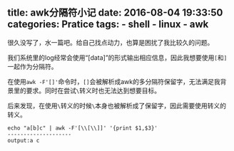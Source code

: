 title: awk分隔符小记
date: 2016-08-04 19:33:50
categories: Pratice
tags:
	- shell
	- linux
	- awk
---

很久没写了，水一篇吧。给自己找点动力，也算是困扰了我比较久的问题。

我们系统里的log经常会使用“[data]”的形式输出相应信息，因此我想要使用`[`和`]`一起作为分隔符。

在使用`awk -F'[]'`命令时，`[]`会被解析成awk的多分隔符保留字，无法满足我背景里的要求。同时在尝试`\`转义时也无法达到想要目标。

后来发现，在使用`\`转义的时候`\`本身也被解析成了保留字，因此需要使用转义的转义。

```
echo "a[b]c" | awk -F'[\\[\\]]' '{print $1,$3}'
--------------------
output:a c
```
